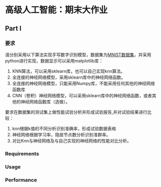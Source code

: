 # 高级人工智能：期末大作业

## Part Ⅰ

### 要求

请分别采用以下算法实现手写数字识别模型，数据集为[MNIST数据集](http://yann.lecun.com/exdb/mnist/)，并采用python进行实现，数据显示可以采用matplotlib库：

1. KNN算法，可以采用sklearn库，也可以自己实现knn算法。
2. 全连接的神经网络模型，采用sklearn库中的神经网络函数。
3. 全连接的神经网络模型，只能采用Numpy库，不能采用任何其他的神经网络函数库
4. CNN（卷积）神经网络模型，可以采用sklearn库中的神经网络函数，或者其他的神经网络函数库（选做）。

要求在数据集的测试集上做性能试验分析并形成试验报告,并对试验结果进行比较：

1. knn根据k值的不同分析识别准确率，形成试验数据表格
2. 神经网络根据学习率，隐层节点数分析识别准群率。
3. 对比Knn与神经网络及与自己实现的神经网络的性能对比分析。

### Requirements

### Usage

### Performance
